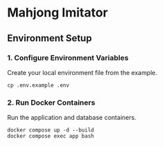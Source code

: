 # Mahjong Imitator

## Environment Setup

### 1. Configure Environment Variables

Create your local environment file from the example.

```
cp .env.example .env
```

### 2. Run Docker Containers

Run the application and database containers.

```
docker compose up -d --build
docker compose exec app bash
```
